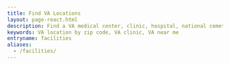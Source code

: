 ```yaml
---
title: Find VA Locations
layout: page-react.html
description: Find a VA medical center, clinic, hospital, national cemetery, or VA benefit office near you. You can search by city, state, zip code, or service. You'll get wait times and directions.
keywords: VA location by zip code, VA clinic, VA near me
entryname: facilities
aliases:
  - /facilities/
---
```


